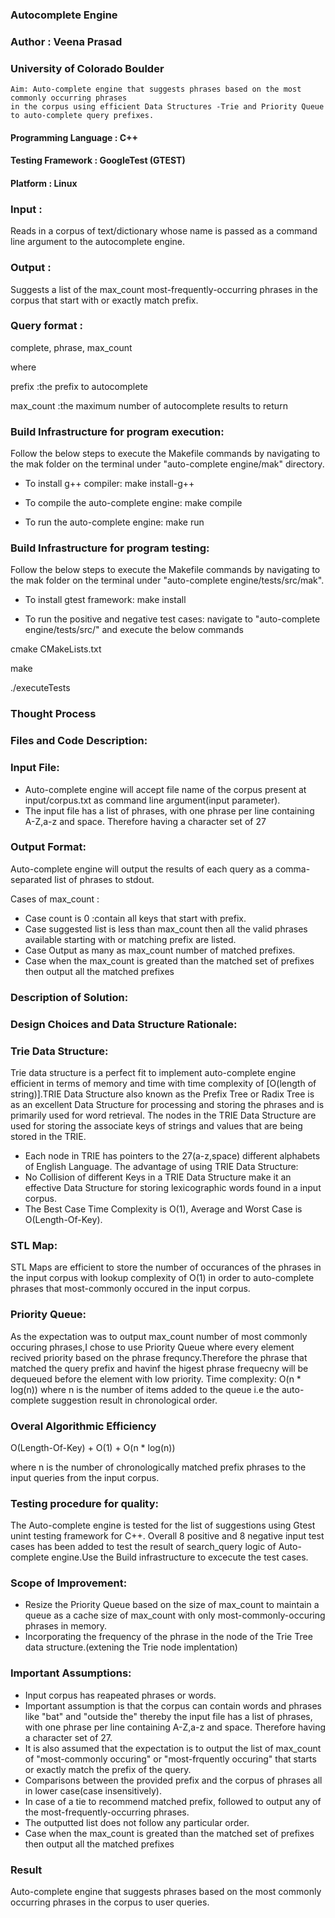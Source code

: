 ### Autocomplete Engine

### Author : Veena Prasad
### University of Colorado Boulder
```
Aim: Auto-complete engine that suggests phrases based on the most commonly occurring phrases
in the corpus using efficient Data Structures -Trie and Priority Queue to auto-complete query prefixes. 
```

#### Programming Language : C++
#### Testing Framework    : GoogleTest (GTEST)
#### Platform             : Linux


### Input :
Reads in a corpus of text/dictionary whose name is passed as a command line argument to the autocomplete engine.
### Output :
Suggests a list of the max_count most-frequently-occurring phrases in the corpus that start with or exactly match prefix.
### Query format :
complete, phrase, max_count 

where 

prefix    :the prefix to autocomplete

max_count :the maximum number of autocomplete results to return

### Build Infrastructure for program execution:
Follow the below steps to execute the Makefile commands by navigating to the mak folder on the terminal under 
"auto-complete engine/mak" directory.
* To install g++ compiler:
make install-g++

* To compile the auto-complete engine:
make compile

* To run the auto-complete engine:
make run

### Build Infrastructure for program testing:
Follow the below steps to execute the Makefile commands by navigating to the mak folder on the terminal under 
"auto-complete engine/tests/src/mak".
* To install gtest framework:
make install

* To run the positive and negative test cases:
navigate to "auto-complete engine/tests/src/" and execute the below commands

cmake CMakeLists.txt

make

./executeTests

### Thought Process
### Files and Code Description:

### Input File:
* Auto-complete engine will accept file name of the corpus present at input/corpus.txt as command line argument(input parameter).
* The input file has a list of phrases, with one phrase per line containing A-Z,a-z and space. Therefore having a character set of 27

### Output Format:
Auto-complete engine will output the results of each query as a comma-separated list of phrases to stdout.

Cases of max_count :
* Case count is 0 :contain all keys that start with prefix.
* Case suggested list is less than max_count then all the valid phrases available starting with or matching prefix are listed.
* Case Output as many as max_count number of matched prefixes.
* Case when the max_count is greated than the matched set of prefixes then output all the matched prefixes

### Description of Solution: 

### Design Choices and Data Structure Rationale:

### Trie Data Structure:                                                                                                                                                                                                                                                                                                                                                                                                                                                                                                                                                                                                                                                                                                                                                                                                                                                                                                                                                                                                     

Trie data structure is a perfect fit to implement auto-complete engine efficient in terms of memory and time with time complexity of [O(length of string)].TRIE Data Structure also known as the Prefix Tree or Radix Tree is as an excellent Data Structure for processing and storing the phrases and is primarily used for word retrieval. The nodes in the TRIE Data Structure are used for storing the associate keys of strings and values that are being stored in the TRIE.

* Each node in TRIE has pointers to the 27(a-z,space) different alphabets of English Language.
The advantage of using TRIE Data Structure:
* No Collision of different Keys in a TRIE Data Structure make it an effective Data Structure for storing lexicographic words found in a input corpus.
* The Best Case Time Complexity is O(1), Average and Worst Case is O(Length-Of-Key).
  
### STL Map:
STL Maps are efficient to store the number of occurances of the phrases in the input corpus with lookup complexity of O(1) in order to auto-complete phrases that most-commonly occured in the input corpus.
                                                                                                                                                                                                                                                          
### Priority Queue:
As the expectation was to output max_count number of most commonly occuring phrases,I chose to use Priority Queue where every element recived priority based on the phrase frequncy.Therefore the phrase that matched the query prefix and havinf the higest phrase frequecny will be dequeued before the element with low priority.
Time complexity: O(n * log(n)) where n is the number of items added to the queue i.e the auto-complete suggestion result in chronological order.

### Overal Algorithmic Efficiency

O(Length-Of-Key) + O(1) + O(n * log(n))

where n is the number of chronologically matched prefix phrases to the input queries from the input corpus.

### Testing procedure for quality:

The Auto-complete engine is tested for the list of suggestions using Gtest unint testing framework for C++.
Overall 8 positive and 8 negative input test cases has been added to test the result of search_query logic of Auto-complete engine.Use the Build infrastructure to excecute the test cases.

### Scope of Improvement:

* Resize the Priority Queue based on the size of max_count to maintain a queue as a cache size of max_count with only most-commonly-occuring phrases in memory.
* Incorporating the frequency of the phrase in the node of the Trie Tree data structure.(extening the Trie node implentation)

### Important Assumptions:
* Input corpus has reapeated phrases or words.
* Important assumption is that the corpus can contain words and phrases like "bat" and "outside the" thereby the input file has a list of phrases, with one phrase per line containing A-Z,a-z and space. Therefore having a character set of 27.
* It is also assumed that the expectation is to output the list of max_count of "most-commonly occuring" or "most-frquently occuring" that starts or exactly match the prefix of the query.
* Comparisons between the provided prefix and the corpus of phrases all in lower case(case insensitively).
* In case of a tie to recommend matched prefix, followed to output any of the most-frequently-occurring phrases.
* The outputted list does not follow any particular order.
* Case when the max_count is greated than the matched set of prefixes then output all the matched prefixes


### Result
Auto-complete engine that suggests phrases based on the most commonly occurring phrases in the corpus to user queries.






